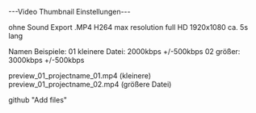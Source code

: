 ---Video Thumbnail Einstellungen---

ohne Sound Export .MP4 H264
max resolution full HD 1920x1080
ca. 5s lang

Namen Beispiele: 
01 kleinere Datei: 2000kbps +/-500kbps 
02 größer: 3000kbps +/-500kbps

preview_01_projectname_01.mp4 (kleinere)
preview_01_projectname_02.mp4 (größere Datei)

github "Add files"
